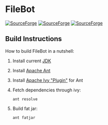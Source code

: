 # FileBot
[![SourceForge](https://img.shields.io/sourceforge/dt/filebot/filebot.svg)](https://sourceforge.net/projects/filebot/files/filebot/)
[![SourceForge](https://img.shields.io/sourceforge/dm/filebot/filebot.svg)](https://sourceforge.net/projects/filebot/files/filebot/)
[![SourceForge](https://img.shields.io/sourceforge/dw/filebot/filebot.svg)](https://sourceforge.net/projects/filebot/files/filebot/)

## Build Instructions

How to build FileBot in a nutshell:

1. Install current [JDK](http://java.sun.com/)

2. Install [Apache Ant](http://ant.apache.org/)

3. Install [Apache Ivy "Plugin"](http://ant.apache.org/ivy/download.cgi) for Ant

4. Fetch dependencies through ivy:

    ```ant resolve```

5. Build fat jar:

    ```ant fatjar```
